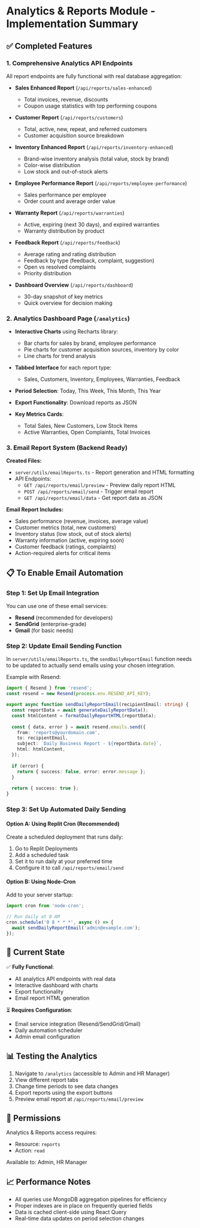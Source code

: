 # Analytics & Reports Module - Implementation Summary

## ✅ Completed Features

### 1. **Comprehensive Analytics API Endpoints**
All report endpoints are fully functional with real database aggregation:

- **Sales Enhanced Report** (`/api/reports/sales-enhanced`)
  - Total invoices, revenue, discounts
  - Coupon usage statistics with top performing coupons
  
- **Customer Report** (`/api/reports/customers`)
  - Total, active, new, repeat, and referred customers
  - Customer acquisition source breakdown
  
- **Inventory Enhanced Report** (`/api/reports/inventory-enhanced`)
  - Brand-wise inventory analysis (total value, stock by brand)
  - Color-wise distribution
  - Low stock and out-of-stock alerts
  
- **Employee Performance Report** (`/api/reports/employee-performance`)
  - Sales performance per employee
  - Order count and average order value
  
- **Warranty Report** (`/api/reports/warranties`)
  - Active, expiring (next 30 days), and expired warranties
  - Warranty distribution by product
  
- **Feedback Report** (`/api/reports/feedback`)
  - Average rating and rating distribution
  - Feedback by type (feedback, complaint, suggestion)
  - Open vs resolved complaints
  - Priority distribution

- **Dashboard Overview** (`/api/reports/dashboard`)
  - 30-day snapshot of key metrics
  - Quick overview for decision making

### 2. **Analytics Dashboard Page** (`/analytics`)
- **Interactive Charts** using Recharts library:
  - Bar charts for sales by brand, employee performance
  - Pie charts for customer acquisition sources, inventory by color
  - Line charts for trend analysis
  
- **Tabbed Interface** for each report type:
  - Sales, Customers, Inventory, Employees, Warranties, Feedback
  
- **Period Selection**: Today, This Week, This Month, This Year

- **Export Functionality**: Download reports as JSON

- **Key Metrics Cards**:
  - Total Sales, New Customers, Low Stock Items
  - Active Warranties, Open Complaints, Total Invoices

### 3. **Email Report System** (Backend Ready)

**Created Files:**
- `server/utils/emailReports.ts` - Report generation and HTML formatting
- API Endpoints:
  - `GET /api/reports/email/preview` - Preview daily report HTML
  - `POST /api/reports/email/send` - Trigger email report
  - `GET /api/reports/email/data` - Get report data as JSON

**Email Report Includes:**
- Sales performance (revenue, invoices, average value)
- Customer metrics (total, new customers)
- Inventory status (low stock, out of stock alerts)
- Warranty information (active, expiring soon)
- Customer feedback (ratings, complaints)
- Action-required alerts for critical items

## 📋 To Enable Email Automation

### Step 1: Set Up Email Integration

You can use one of these email services:
- **Resend** (recommended for developers)
- **SendGrid** (enterprise-grade)
- **Gmail** (for basic needs)

### Step 2: Update Email Sending Function

In `server/utils/emailReports.ts`, the `sendDailyReportEmail` function needs to be updated to actually send emails using your chosen integration.

Example with Resend:
```typescript
import { Resend } from 'resend';
const resend = new Resend(process.env.RESEND_API_KEY);

export async function sendDailyReportEmail(recipientEmail: string) {
  const reportData = await generateDailyReportData();
  const htmlContent = formatDailyReportHTML(reportData);
  
  const { data, error } = await resend.emails.send({
    from: 'reports@yourdomain.com',
    to: recipientEmail,
    subject: `Daily Business Report - ${reportData.date}`,
    html: htmlContent,
  });
  
  if (error) {
    return { success: false, error: error.message };
  }
  
  return { success: true };
}
```

### Step 3: Set Up Automated Daily Sending

#### Option A: Using Replit Cron (Recommended)
Create a scheduled deployment that runs daily:
1. Go to Replit Deployments
2. Add a scheduled task
3. Set it to run daily at your preferred time
4. Configure it to call `/api/reports/email/send`

#### Option B: Using Node-Cron
Add to your server startup:
```typescript
import cron from 'node-cron';

// Run daily at 8 AM
cron.schedule('0 8 * * *', async () => {
  await sendDailyReportEmail('admin@example.com');
});
```

## 🎯 Current State

✅ **Fully Functional**:
- All analytics API endpoints with real data
- Interactive dashboard with charts
- Export functionality
- Email report HTML generation

⏳ **Requires Configuration**:
- Email service integration (Resend/SendGrid/Gmail)
- Daily automation scheduler
- Admin email configuration

## 📊 Testing the Analytics

1. Navigate to `/analytics` (accessible to Admin and HR Manager)
2. View different report tabs
3. Change time periods to see data changes
4. Export reports using the export buttons
5. Preview email report at `/api/reports/email/preview`

## 🔐 Permissions

Analytics & Reports access requires:
- Resource: `reports`
- Action: `read`

Available to: Admin, HR Manager

## 📈 Performance Notes

- All queries use MongoDB aggregation pipelines for efficiency
- Proper indexes are in place on frequently queried fields
- Data is cached client-side using React Query
- Real-time data updates on period selection changes
